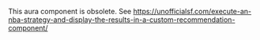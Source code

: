 This aura component is obsolete. See https://unofficialsf.com/execute-an-nba-strategy-and-display-the-results-in-a-custom-recommendation-component/

